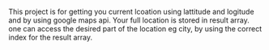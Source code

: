This project is for getting you current lcoation using lattitude and logitude and by using google maps api.
Your full location is stored in result array.
one can access the desired part of the location eg city, by using the correct index for the result array.
